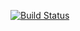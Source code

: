 [![Build Status](https://travis-ci.org/lgcavalheiro/webdev-av2.svg?branch=master)](https://travis-ci.org/lgcavalheiro/webdev-av2)